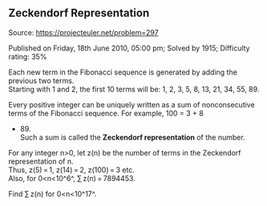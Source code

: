 Zeckendorf Representation
-------------------------

Source: https://projecteuler.net/problem=297

Published on Friday, 18th June 2010, 05:00 pm; Solved by 1915;
Difficulty rating: 35%

Each new term in the Fibonacci sequence is generated by adding the
previous two terms.\
 Starting with 1 and 2, the first 10 terms will be: 1, 2, 3, 5, 8, 13,
21, 34, 55, 89.

Every positive integer can be uniquely written as a sum of
nonconsecutive terms of the Fibonacci sequence. For example, 100 = 3 + 8
+ 89.\
 Such a sum is called the **Zeckendorf representation** of the number.

For any integer n\>0, let z(n) be the number of terms in the Zeckendorf
representation of n.\
 Thus, z(5) = 1, z(14) = 2, z(100) = 3 etc.\
 Also, for 0\<n\<10^6^, ∑ z(n) = 7894453.

Find ∑ z(n) for 0\<n\<10^17^.
